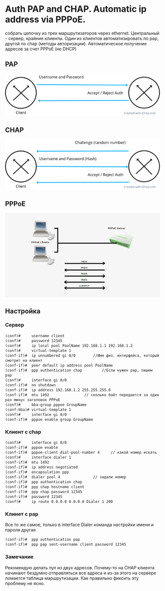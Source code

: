 # Auth PAP and CHAP. Automatic ip address via PPPoE.
собрать цепочку из трех маршрутизаторов через ethernet. Центральный - сервер, крайние клиенты. Один из клиентов автоматизировать по pap, другой по chap (методы авторизации). Автоматическое получение адресов за счет PPPoE (не DHCP)

## PAP
![Alt text](figs/pap.png "PAP")

## CHAP
![Alt text](figs/chap.png "CHAP")

## PPPoE
![Alt text](figs/pppoe.jpeg "PPPoE")

## Настройка

### Сервер
```
(conf)#		username client
(conf)#		password 12345
(conf)#		ip local pool PoolName 192.168.1.1 192.168.1.2
(conf)#		virtual-template 1
(conf-if)#	ip unnumbered gi 0/0		//Имя физ. интерфейса, который смотрит на клиент
(conf-if)#	peer default ip address pool PoolName
(conf-if)#	ppp authentication chap			//Если нужен pap, пишем pap
(conf)#		interface gi 0/0
(conf-if)# 	no shutdown
(conf-if)# 	ip address 192.168.1.2 255.255.255.0
(conf-if)# 	mtu 1492				// сколько байт передается за один раз минус заголовок PPPoE
(conf)# 	bba-group pppoe GroupName
(conf-bba)#	virtual-template 1
(conf)# 	interface gi 0/0
(conf-if)# 	pppoe enable group GroupName
```

### Клиент c chap
```
(conf)# 	interface gi 0/0
(conf-if)#	pppoe enable
(conf-if)#	pppoe-client dial-pool-number 4		// какой номер искать
(conf)#		interface dialer 1
(conf-if)#	mtu 1492
(conf-if)#	ip address negotiated
(conf-if)# 	encapsulation ppp
(conf-if)#	dialer pool 4				// задали номер
(conf-if)#	ppp authentication chap
(conf-if)# 	ppp chap hostname client
(conf-if)# 	ppp chap password 12345
(conf-if)#	password 12345
(conf)#		ip route 0.0.0.0 0.0.0.0 Dialer 1 200
```

### Клинет с pap
Все то же самое, только в interface Dialer команда настройки имени и пароля другая
```
(conf-if)#	ppp authentication pap
(conf-if)# 	ppp pap sent-username client password 12345
```

### Замечание
Рекомендую делать пул из двух адресов. Почему-то на CHAP клиента начинают бездумно отправляться все адреса
и из-за этого на сервере ломается таблица маршрутизации. Как правильно фиксить эту проблему не ясно.
